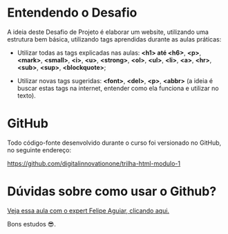 # Entendendo o Desafio
 
A ideia deste Desafio de Projeto é elaborar um website, utilizando uma estrutura bem básica, utilizando tags aprendidas durante as aulas práticas:
 
- Utilizar todas as tags explicadas nas aulas: **\<h1\> até \<h6\>**, **\<p\>**, **\<mark\>**, **\<small\>**, **\<i\>**, **\<u\>**, **\<strong\>**, **\<ol\>**, **\<ul\>**, **\<li\>**, **\<a\>**, **\<hr\>**, **\<sub\>**, **\<sup\>**, **\<blockquote\>**;

- Utilizar novas tags sugeridas: **\<font\>**, **\<del\>**, **\<p\>**, **\<abbr\>** (a ideia é buscar estas tags na internet, entender como ela funciona e utilizar no texto).

# GitHub

Todo código-fonte desenvolvido durante o curso foi versionado no GitHub, no seguinte endereço:

[<u>https://github.com/digitalinnovationone/trilha-html-modulo-1</u>](https://github.com/digitalinnovationone/trilha-html-modulo-1)
 
# Dúvidas sobre como usar o Github?

[<u>Veja essa aula com o expert Felipe Aguiar, clicando aqui.</u>](https://web.dio.me/lives/primeiros-passos-com-git-e-github)
 
Bons estudos 😎.